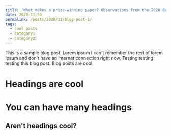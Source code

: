 ```yaml
---
title: 'What makes a prize-winning paper? Observations from the 2020 Brain Structure and Function Editors’ Choice Award'
date: 2020-11-30
permalink: /posts/2020/11/blog-post-1/
tags:
  - cool posts
  - category1
  - category2
---
```


This is a sample blog post. Lorem ipsum I can't remember the rest of lorem ipsum and don't have an internet connection right now. Testing testing testing this blog post. Blog posts are cool.

Headings are cool
======

You can have many headings
======

Aren't headings cool?
------
